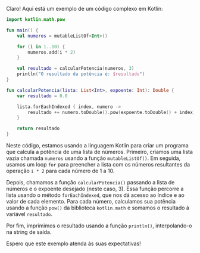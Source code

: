 Claro! Aqui está um exemplo de um código complexo em Kotlin:

```kotlin
import kotlin.math.pow

fun main() {
    val numeros = mutableListOf<Int>()

    for (i in 1..10) {
        numeros.add(i * 2)
    }

    val resultado = calcularPotencia(numeros, 3)
    println("O resultado da potência é: $resultado")
}

fun calcularPotencia(lista: List<Int>, expoente: Int): Double {
    var resultado = 0.0

    lista.forEachIndexed { index, numero ->
        resultado += numero.toDouble().pow(expoente.toDouble() + index)
    }

    return resultado
}
```

Neste código, estamos usando a linguagem Kotlin para criar um programa que calcula a potência de uma lista de números. Primeiro, criamos uma lista vazia chamada `numeros` usando a função `mutableListOf()`. Em seguida, usamos um loop `for` para preencher a lista com os números resultantes da operação `i * 2` para cada número de 1 a 10.

Depois, chamamos a função `calcularPotencia()` passando a lista de números e o expoente desejado (neste caso, 3). Essa função percorre a lista usando o método `forEachIndexed`, que nos dá acesso ao índice e ao valor de cada elemento. Para cada número, calculamos sua potência usando a função `pow()` da biblioteca `kotlin.math` e somamos o resultado à variável `resultado`.

Por fim, imprimimos o resultado usando a função `println()`, interpolando-o na string de saída.

Espero que este exemplo atenda às suas expectativas!
